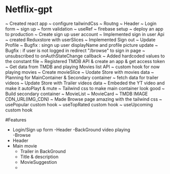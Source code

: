 # Netflix-gpt
~ Created react app 
~ configure tailwindCss
~ Routng
~ Header
~ Login form
~ sign up 
~ form validation 
~ useRef
~ firebase setup
~ deploy an app to production
~ Create sign up user account
~ Implemented sign in user Api 
~ created  Reduxstore with userSlices
~ Implemented Sign out
~ Update Profile
~ Bugfix : singn up user displayName and  profile picture update 
~ Bugfix : if user is not logged in redirect "/browse"  to sign in  page 
~ unsubscribed to onAuthStateChange callback 
~ Added hardcoded values to the constant file
~ Registered TMDB API &  create an app & get access token 
~ Get data from TMDB and playing Movies list API 
~ custom hook for now playing movies 
~ Create movieSlice
~ Uodate Store with movies data 
~ Planning for MainContainer & Secondary container
~ fetch data for trailer videos 
~ Update Store with Trailer videos data
~ Embeded the YT video  and make it autoPlayt & mute
~ Tailwind css to make main container look good 
~ Build secondary container
~    MovieList
~    MovieCard
~ TMDB IMAGE CDN_URL(IMG_CDN)
~ Made Browse page amazing with the tailwind css
~ usePopular custom hook 
~ useTopRated custom hook
~ useUpcoming custom hook 

 
#Features
- Login/Sign up form
 -Header
 -BackGround video playing  
-Browse
 - Header
 - Main movie
   - Trailer in BackGround
   - Title & description 
   - MovieSuggestion 
   -  

 